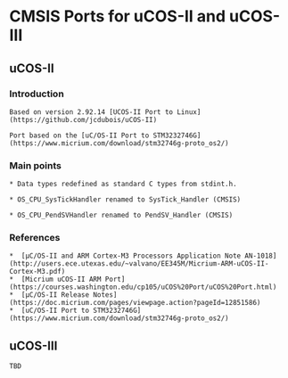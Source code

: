 # CMSIS Ports for uCOS-II and uCOS-III


## uCOS-II

### Introduction

    Based on version 2.92.14 [UCOS-II Port to Linux](https://github.com/jcdubois/uCOS-II)

    Port based on the [uC/OS-II Port to STM3232746G](https://www.micrium.com/download/stm32746g-proto_os2/)

### Main points

  	* Data types redefined as standard C types from stdint.h.

  	* OS_CPU_SysTickHandler renamed to SysTick_Handler (CMSIS)

  	* OS_CPU_PendSVHandler renamed to PendSV_Handler (CMSIS)


###  References

    *  [μC/OS-II and ARM Cortex-M3 Processors Application Note AN-1018](http://users.ece.utexas.edu/~valvano/EE345M/Micrium-ARM-uCOS-II-Cortex-M3.pdf)
    *  [Micrium uCOS-II ARM Port](https://courses.washington.edu/cp105/uCOS%20Port/uCOS%20Port.html)
    *  [µC/OS-II Release Notes](https://doc.micrium.com/pages/viewpage.action?pageId=12851586)
    *  [uC/OS-II Port to STM3232746G](https://www.micrium.com/download/stm32746g-proto_os2/)


## uCOS-III

    TBD
